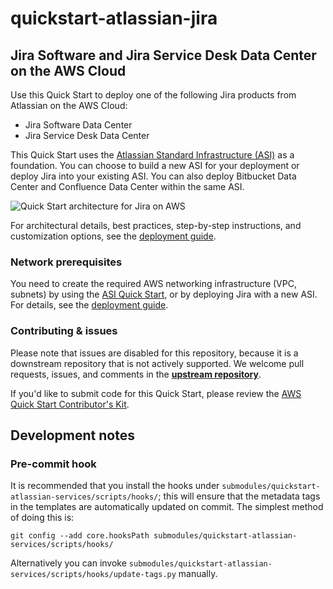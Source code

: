 # quickstart-atlassian-jira
## Jira Software and Jira Service Desk Data Center on the AWS Cloud

Use this Quick Start to deploy one of the following Jira products from Atlassian on the AWS Cloud:

* Jira Software Data Center
* Jira Service Desk Data Center

This Quick Start uses the [Atlassian Standard Infrastructure (ASI)](https://fwd.aws/xYyYy) as a foundation. You can choose to build a new ASI for your deployment or deploy Jira into your existing ASI. You can also deploy Bitbucket Data Center and Confluence Data Center within the same ASI.

![Quick Start architecture for Jira on AWS](https://d0.awsstatic.com/partner-network/QuickStart/datasheets/jira-on-aws-architecture.png)

For architectural details, best practices, step-by-step instructions, and customization options, see the 
[deployment guide](https://fwd.aws/Wz3Qb).

### Network prerequisites

You need to create the required AWS networking infrastructure
(VPC, subnets) by using the [ASI Quick Start](https://fwd.aws/xYyYy), or by deploying Jira with a new ASI.
For details, see the [deployment guide](https://fwd.aws/Wz3Qb).

### Contributing & issues

Please note that issues are disabled for this repository, because it is a
downstream repository that is not actively supported.
We welcome pull requests, issues, and comments in the **[upstream repository](https://github.com/aws-quickstart/quickstart-atlassian-jira/)**.

If you'd like to submit code for this Quick Start, please review the [AWS Quick Start Contributor's Kit](https://aws-quickstart.github.io/). 

## Development notes

### Pre-commit hook

It is recommended that you install the hooks under `submodules/quickstart-atlassian-services/scripts/hooks/`; this will
ensure that the metadata tags in the templates are automatically updated on
commit. The simplest method of doing this is:

    git config --add core.hooksPath submodules/quickstart-atlassian-services/scripts/hooks/

Alternatively you can invoke
`submodules/quickstart-atlassian-services/scripts/hooks/update-tags.py`
manually.
